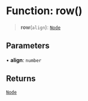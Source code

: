 # Function: row()

> **row**(`align`): [`Node`](../classes/Node)

## Parameters

• **align**: `number`

## Returns

[`Node`](../classes/Node)
